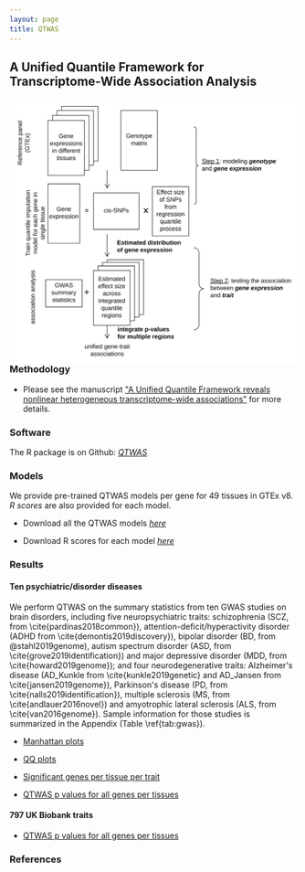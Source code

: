 ```yaml
---
layout: page
title: QTWAS
---
```


## A Unified Quantile Framework for Transcriptome-Wide Association Analysis

<img align="right" src="/img/QTWAS_flowchart.jpg" alt="" width="600">


### Methodology

  - Please see the manuscript ["A Unified Quantile Framework reveals nonlinear heterogeneous transcriptome-wide associations"]() for more details.

### Software

  The R package is on Github: [_QTWAS_]()

### Models

We provide pre-trained QTWAS models per gene for 49 tissues in GTEx v8. _R scores_ are also provided for each model.

  - Download all the QTWAS models [_here_]()
  
  - Download R scores for each model [_here_]()

### Results

#### Ten psychiatric/disorder diseases 
    
  We perform QTWAS on the summary statistics from ten GWAS studies on brain disorders, including five neuropsychiatric traits: schizophrenia  (SCZ, from \cite{pardinas2018common}), attention-deficit/hyperactivity disorder (ADHD from \cite{demontis2019discovery}), bipolar disorder (BD, from @stahl2019genome), autism spectrum disorder (ASD, from \cite{grove2019identification}) and major depressive disorder (MDD, from \cite{howard2019genome}); and four neurodegenerative traits: Alzheimer's disease (AD\_Kunkle from  \cite{kunkle2019genetic} and AD\_Jansen from \cite{jansen2019genome}), Parkinson's disease (PD, from \cite{nalls2019identification}), multiple sclerosis (MS, from \cite{andlauer2016novel}) and amyotrophic lateral sclerosis (ALS, from \cite{van2016genome}). Sample information for those studies is summarized in the Appendix (Table \ref{tab:gwas}). 

  - [Manhattan plots](https://www.dropbox.com/sh/ksva8yexsud9on6/AADnj7RcLC0TH4xvLlVea_ZHa?dl=0)
    
  - [QQ plots](https://www.dropbox.com/sh/omgvs4hxzlcpik8/AABqMYBiFGSzhqwFvvY5dPjZa?dl=0)
  
  - [Significant genes per tissue per trait](https://www.dropbox.com/sh/qd21drdjdcz3t5h/AADGM3JwZ6SkkG9syIJDaXHIa?dl=0)
    
  - [QTWAS p values for all genes per tissues]()
    
#### 797 UK Biobank traits
    
  - [QTWAS p values for all genes per tissues]()

### References
